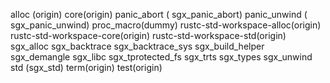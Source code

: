 alloc (origin)
core(origin) 
panic_abort  ( sgx_panic_abort)
panic_unwind ( sgx_panic_unwind)
proc_macro(dummy)
rustc-std-workspace-alloc(origin)
rustc-std-workspace-core(origin)
rustc-std-workspace-std(origin)
sgx_alloc
sgx_backtrace
sgx_backtrace_sys
sgx_build_helper
sgx_demangle
sgx_libc
sgx_tprotected_fs
sgx_trts
sgx_types
sgx_unwind
std (sgx_std)
term(origin)
test(origin)
